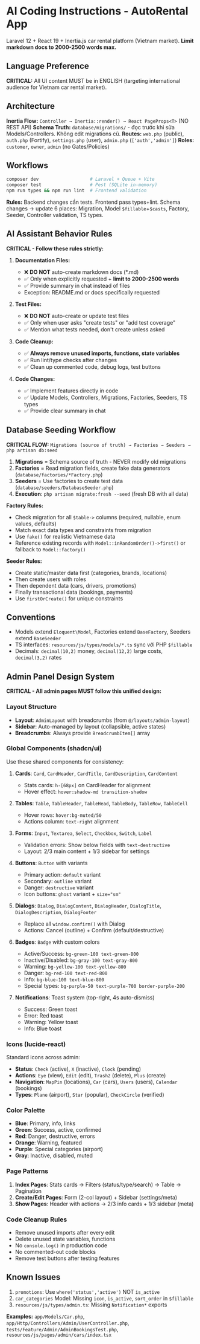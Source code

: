 # AI Coding Instructions - AutoRental App

Laravel 12 + React 19 + Inertia.js car rental platform (Vietnam market). **Limit markdown docs to 2000-2500 words max.**

## Language Preference
**CRITICAL:** All UI content MUST be in ENGLISH (targeting international audience for Vietnam car rental market).

## Architecture
**Inertia Flow:** `Controller → Inertia::render() → React PageProps<T>` (NO REST API)
**Schema Truth:** `database/migrations/` - đọc trước khi sửa Models/Controllers. Không edit migrations cũ.
**Routes:** `web.php` (public), `auth.php` (Fortify), `settings.php` (user), `admin.php` (`['auth','admin']`)
**Roles:** `customer`, `owner`, `admin` (no Gates/Policies)

## Workflows
```bash
composer dev                   # Laravel + Queue + Vite
composer test                  # Pest (SQLite in-memory)
npm run types && npm run lint  # Frontend validation
```

**Rules:** Backend changes cần tests. Frontend pass types+lint. Schema changes → update 6 places: Migration, Model `$fillable`+`$casts`, Factory, Seeder, Controller validation, TS types.

## AI Assistant Behavior Rules
**CRITICAL - Follow these rules strictly:**

1. **Documentation Files:**
   - ❌ **DO NOT** auto-create markdown docs (*.md)
   - ✅ Only when explicitly requested + **limit to 2000-2500 words**
   - ✅ Provide summary in chat instead of files
   - Exception: README.md or docs specifically requested

2. **Test Files:**
   - ❌ **DO NOT** auto-create or update test files
   - ✅ Only when user asks "create tests" or "add test coverage"
   - ✅ Mention what tests needed, don't create unless asked

3. **Code Cleanup:**
   - ✅ **Always remove unused imports, functions, state variables**
   - ✅ Run lint/type checks after changes
   - ✅ Clean up commented code, debug logs, test buttons

4. **Code Changes:**
   - ✅ Implement features directly in code
   - ✅ Update Models, Controllers, Migrations, Factories, Seeders, TS types
   - ✅ Provide clear summary in chat

## Database Seeding Workflow
**CRITICAL FLOW:** `Migrations (source of truth) → Factories → Seeders → php artisan db:seed`

1. **Migrations** = Schema source of truth - NEVER modify old migrations
2. **Factories** = Read migration fields, create fake data generators (`database/factories/*Factory.php`)
3. **Seeders** = Use factories to create test data (`database/seeders/DatabaseSeeder.php`)
4. **Execution**: `php artisan migrate:fresh --seed` (fresh DB with all data)

**Factory Rules:**
- Check migration for all `$table->` columns (required, nullable, enum values, defaults)
- Match exact data types and constraints from migration
- Use `fake()` for realistic Vietnamese data
- Reference existing records with `Model::inRandomOrder()->first()` or fallback to `Model::factory()`

**Seeder Rules:**
- Create static/master data first (categories, brands, locations)
- Then create users with roles
- Then dependent data (cars, drivers, promotions)
- Finally transactional data (bookings, payments)
- Use `firstOrCreate()` for unique constraints

## Conventions
- Models extend `Eloquent\Model`, Factories extend `BaseFactory`, Seeders extend `BaseSeeder`
- TS interfaces: `resources/js/types/models/*.ts` sync với PHP `$fillable`
- Decimals: `decimal(10,2)` money, `decimal(12,2)` large costs, `decimal(3,2)` rates

## Admin Panel Design System
**CRITICAL - All admin pages MUST follow this unified design:**

### Layout Structure
- **Layout**: `AdminLayout` with breadcrumbs (from `@/layouts/admin-layout`)
- **Sidebar**: Auto-managed by layout (collapsible, active states)
- **Breadcrumbs**: Always provide `BreadcrumbItem[]` array

### Global Components (shadcn/ui)
Use these shared components for consistency:

1. **Cards**: `Card`, `CardHeader`, `CardTitle`, `CardDescription`, `CardContent`
   - Stats cards: `h-[68px]` on CardHeader for alignment
   - Hover effect: `hover:shadow-md transition-shadow`

2. **Tables**: `Table`, `TableHeader`, `TableHead`, `TableBody`, `TableRow`, `TableCell`
   - Hover rows: `hover:bg-muted/50`
   - Actions column: `text-right` alignment

3. **Forms**: `Input`, `Textarea`, `Select`, `Checkbox`, `Switch`, `Label`
   - Validation errors: Show below fields with `text-destructive`
   - Layout: 2/3 main content + 1/3 sidebar for settings

4. **Buttons**: `Button` with variants
   - Primary action: `default` variant
   - Secondary: `outline` variant
   - Danger: `destructive` variant
   - Icon buttons: `ghost` variant + `size="sm"`

5. **Dialogs**: `Dialog`, `DialogContent`, `DialogHeader`, `DialogTitle`, `DialogDescription`, `DialogFooter`
   - Replace all `window.confirm()` with Dialog
   - Actions: Cancel (outline) + Confirm (default/destructive)

6. **Badges**: `Badge` with custom colors
   - Active/Success: `bg-green-100 text-green-800`
   - Inactive/Disabled: `bg-gray-100 text-gray-800`
   - Warning: `bg-yellow-100 text-yellow-800`
   - Danger: `bg-red-100 text-red-800`
   - Info: `bg-blue-100 text-blue-800`
   - Special types: `bg-purple-50 text-purple-700 border-purple-200`

7. **Notifications**: Toast system (top-right, 4s auto-dismiss)
   - Success: Green toast
   - Error: Red toast
   - Warning: Yellow toast
   - Info: Blue toast

### Icons (lucide-react)
Standard icons across admin:
- **Status**: `Check` (active), `X` (inactive), `Clock` (pending)
- **Actions**: `Eye` (view), `Edit` (edit), `Trash2` (delete), `Plus` (create)
- **Navigation**: `MapPin` (locations), `Car` (cars), `Users` (users), `Calendar` (bookings)
- **Types**: `Plane` (airport), `Star` (popular), `CheckCircle` (verified)

### Color Palette
- **Blue**: Primary, info, links
- **Green**: Success, active, confirmed
- **Red**: Danger, destructive, errors
- **Orange**: Warning, featured
- **Purple**: Special categories (airport)
- **Gray**: Inactive, disabled, muted

### Page Patterns
1. **Index Pages**: Stats cards → Filters (status/type/search) → Table → Pagination
2. **Create/Edit Pages**: Form (2-col layout) + Sidebar (settings/meta)
3. **Show Pages**: Header with actions → 2/3 info cards + 1/3 sidebar (meta)

### Code Cleanup Rules
- Remove unused imports after every edit
- Delete unused state variables, functions
- No `console.log()` in production code
- No commented-out code blocks
- Remove test buttons after testing features

## Known Issues
1. `promotions`: Use `where('status','active')` NOT `is_active`
2. `car_categories` Model: Missing `icon`, `is_active`, `sort_order` in `$fillable`
3. `resources/js/types/admin.ts`: Missing `Notification*` exports

**Examples:** `app/Models/Car.php`, `app/Http/Controllers/Admin/UserController.php`, `tests/Feature/Admin/AdminBookingsTest.php`, `resources/js/pages/admin/cars/index.tsx`
